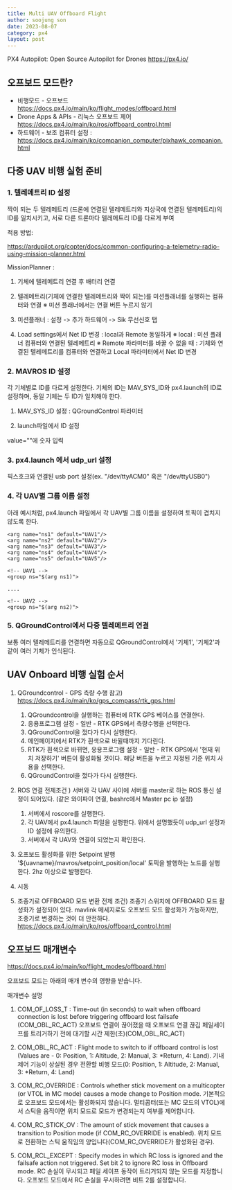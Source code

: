```yaml
---
title: Multi UAV Offboard Flight
author: soojung son
date: 2023-08-07
category: px4
layout: post
---
```


PX4 Autopilot: Open Source Autopilot for Drones
https://px4.io/


## 오프보드 모드란?

 * 비행모드 - 오프보드 https://docs.px4.io/main/ko/flight_modes/offboard.html
 * Drone Apps & APIs - 리눅스 오프보드 제어 https://docs.px4.io/main/ko/ros/offboard_control.html
 * 하드웨어 - 보조 컴퓨터 설정 : https://docs.px4.io/main/ko/companion_computer/pixhawk_companion.html




## 다중 UAV 비행 실험 준비

### 1. 텔레메트리 ID 설정

짝이 되는 두 텔레메트리 (드론에 연결된 텔레메트리와 지상국에 연결된 텔레메트리)의 ID를 일치시키고,
서로 다른 드론마다 텔레메트리 ID를 다르게 부여

적용 방법: 

https://ardupilot.org/copter/docs/common-configuring-a-telemetry-radio-using-mission-planner.html

MissionPlanner : 

1. 기체에 텔레메트리 연결 후 배터리 연결

2. 텔레메트리(기체에 연결한 텔레메트리와 짝이 되는)를 미션플래너를 실행하는 컴퓨터와 연결
   ※ 미션 플래너에서는 연결 버튼 누르지 않기

3. 미션플래너 : 설정 -> 추가 하드웨어 -> Sik 무선신호 탭

4. Load settings에서 Net ID 변경 : local과 Remote 동일하게
   ※ local : 미션 플래너 컴퓨터와 연결된 텔레메트리
   ※ Remote 파라미터를 바꿀 수 없을 때
     : 기체와 연결된 텔레메트리를 컴퓨터와 연결하고 Local 파라미터에서 Net ID 변경


### 2. MAVROS ID 설정

각 기체별로 ID를 다르게 설정한다. 기체의 ID는 MAV_SYS_ID와 px4.launch의 ID로 설정하며, 동일 기체는 두 ID가 일치해야 한다.

1) MAV_SYS_ID 설정
   : QGroundControl 파라미터

3) launch파일에서 ID 설정
<arg name="ID" value=" "/>
value=""에 숫자 입력


### 3. px4.launch 에서 udp_url 설정
<arg name="fcu_url" default="/dev/ttyACM0"/>
픽스호크와 연결된 usb port 설정(ex. "/dev/ttyACM0" 혹은 "/dev/ttyUSB0")


### 4. 각 UAV별 그룹 이름 설정

아래 예시처럼, px4.launch 파일에서 각 UAV별 그룹 이름을 설정하여 토픽이 겹치지 않도록 한다.

    <arg name="ns1" default="UAV1"/>
    <arg name="ns2" default="UAV2"/>
    <arg name="ns3" default="UAV3"/>
    <arg name="ns4" default="UAV4"/>
    <arg name="ns5" default="UAV5"/>
    
    <!-- UAV1 -->
    <group ns="$(arg ns1)">

    ....

    <!-- UAV2 -->
    <group ns="$(arg ns2)">

### 5. QGroundControl에서 다중 텔레메트리 연결

보통 여러 텔레메트리를 연결하면 자동으로 QGroundControl에서 '기체1', '기체2'과 같이 여러 기체가 인식된다.
          

## UAV Onboard 비행 실험 순서

1. QGroundcontrol - GPS 측량 수행
  참고) https://docs.px4.io/main/ko/gps_compass/rtk_gps.html
   1) QGroundcontrol을 실행하는 컴퓨터에 RTK GPS 베이스를 연결한다.
   2) 응용프로그램 설정 - 일반 - RTK GPS에서 측량수행을 선택한다.
   3) QGroundControl을 껐다가 다시 실행한다.
   4) 메인페이지에서 RTK가 흰색으로 바뀔때까지 기다린다.
   5) RTK가 흰색으로 바뀌면, 응용프로그램 설정 - 일반 - RTK GPS에서 '현재 위치 저장하기' 버튼이 활성화될 것이다. 해당 버튼을 누르고 지정된 기준 위치 사용을 선택한다.
   6) QGroundControl을 껐다가 다시 실행한다.
      
2. ROS 연결
   전제조건 ) 서버와 각 UAV 사이에 서버를 master로 하는 ROS 통신 설정이 되어있다. (같은 와이파이 연결, bashrc에서 Master pc ip 설정)
   1) 서버에서 roscore를 실행한다.
   2) 각 UAV에서 px4.launch 파일을 실행한다. 위에서 설명했듯이 udp_url 설정과 ID 설정에 유의한다.
   3) 서버에서 각 UAV와 연결이 되었는지 확인한다.

3. 오프보드 활성화를 위한 Setpoint 발행
   '${uavname}/mavros/setpoint_position/local' 토픽을 발행하는 노드를 실행한다.
    2hz 이상으로 발행한다.
   
4. 시동

5. 조종기로 OFFBOARD 모드 변환
   전제 조건) 조종기 스위치에 OFFBOARD 모드 활성화가 설정되어 있다. 
   mavlink 메세지로도 오프보드 모드 활성화가 가능하지만, 조종기로 변경하는 것이 더 안전하다.
   https://docs.px4.io/main/ko/ros/offboard_control.html


## 오프보드 매개변수

https://docs.px4.io/main/ko/flight_modes/offboard.html

오프보드 모드는 아래의 매개 변수의 영향을 받습니다.

매개변수	설명

1. COM_OF_LOSS_T	: 
  Time-out (in seconds) to wait when offboard connection is lost before triggering offboard lost failsafe (COM_OBL_RC_ACT)
  오프보드 연결이 끊어졌을 때 오프보드 연결 끊김 페일세이프를 트리거하기 전에 대기할 시간 제한(초)(COM_OBL_RC_ACT)

2. COM_OBL_RC_ACT	: 
  Flight mode to switch to if offboard control is lost (Values are - 0: Position, 1: Altitude, 2: Manual, 3: *Return, 4: Land).
  기내 제어 기능이 상실된 경우 전환할 비행 모드(0: Position, 1: Altitude, 2: Manual, 3: *Return, 4: Land)

3. COM_RC_OVERRIDE	: 
  Controls whether stick movement on a multicopter (or VTOL in MC mode) causes a mode change to Position mode. 기본적으로 오프보드 모드에서는 활성화되지 않습니다.
  멀티콥터(또는 MC 모드의 VTOL)에서 스틱을 움직이면 위치 모드로 모드가 변경되는지 여부를 제어합니다.

4. COM_RC_STICK_OV	: 
  The amount of stick movement that causes a transition to Position mode (if COM_RC_OVERRIDE is enabled).
  위치 모드로 전환하는 스틱 움직임의 양입니다(COM_RC_OVERRIDE가 활성화된 경우).

5. COM_RCL_EXCEPT	: 
  Specify modes in which RC loss is ignored and the failsafe action not triggered. Set bit 2 to ignore RC loss in Offboard mode.
  RC 손실이 무시되고 페일 세이프 동작이 트리거되지 않는 모드를 지정합니다. 오프보드 모드에서 RC 손실을 무시하려면 비트 2를 설정합니다.


